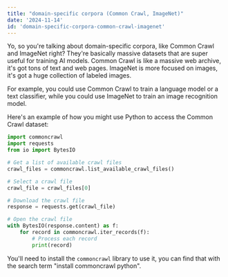 ```yaml
---
title: "domain-specific corpora (Common Crawl, ImageNet)"
date: '2024-11-14'
id: 'domain-specific-corpora-common-crawl-imagenet'
---
```


Yo, so you're talking about domain-specific corpora, like Common Crawl and ImageNet right?  They're basically massive datasets that are super useful for training AI models. Common Crawl is like a massive web archive, it's got tons of text and web pages.  ImageNet is more focused on images, it's got a huge collection of labeled images.  

For example, you could use Common Crawl to train a language model or a text classifier, while you could use ImageNet to train an image recognition model.  

Here's an example of how you might use Python to access the Common Crawl dataset: 

```python
import commoncrawl
import requests
from io import BytesIO

# Get a list of available crawl files
crawl_files = commoncrawl.list_available_crawl_files()

# Select a crawl file
crawl_file = crawl_files[0]

# Download the crawl file
response = requests.get(crawl_file)

# Open the crawl file
with BytesIO(response.content) as f:
    for record in commoncrawl.iter_records(f):
        # Process each record
        print(record)
```

You'll need to install the `commoncrawl` library to use it, you can find that with the search term "install commoncrawl python".
